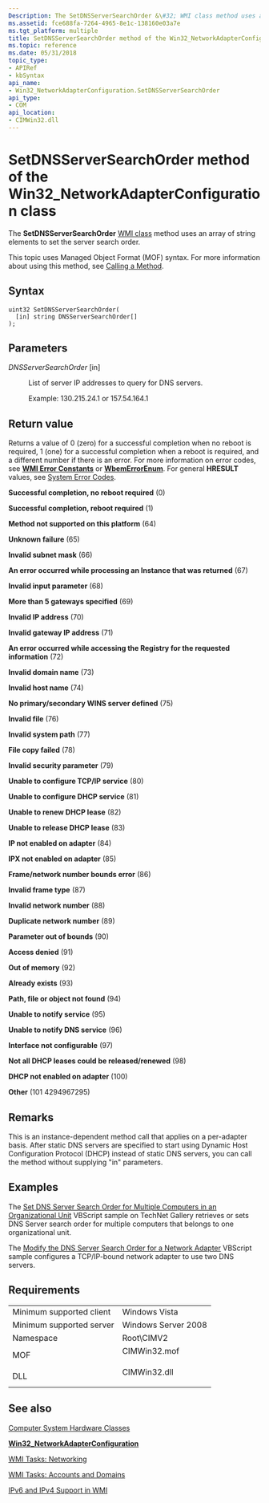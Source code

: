 ```yaml
---
Description: The SetDNSServerSearchOrder &\#32; WMI class method uses an array of string elements to set the server search order.
ms.assetid: fce688fa-7264-4965-8e1c-138160e03a7e
ms.tgt_platform: multiple
title: SetDNSServerSearchOrder method of the Win32_NetworkAdapterConfiguration class
ms.topic: reference
ms.date: 05/31/2018
topic_type: 
- APIRef
- kbSyntax
api_name: 
- Win32_NetworkAdapterConfiguration.SetDNSServerSearchOrder
api_type: 
- COM
api_location: 
- CIMWin32.dll
---
```


# SetDNSServerSearchOrder method of the Win32\_NetworkAdapterConfiguration class

The **SetDNSServerSearchOrder** [WMI class](https://docs.microsoft.com/windows/desktop/WmiSdk/retrieving-a-class) method uses an array of string elements to set the server search order.

This topic uses Managed Object Format (MOF) syntax. For more information about using this method, see [Calling a Method](https://docs.microsoft.com/windows/desktop/WmiSdk/calling-a-method).

## Syntax


```mof
uint32 SetDNSServerSearchOrder(
  [in] string DNSServerSearchOrder[]
);
```



## Parameters

<dl> <dt>

*DNSServerSearchOrder* \[in\]
</dt> <dd>

List of server IP addresses to query for DNS servers.

Example: 130.215.24.1 or 157.54.164.1

</dd> </dl>

## Return value

Returns a value of 0 (zero) for a successful completion when no reboot is required, 1 (one) for a successful completion when a reboot is required, and a different number if there is an error. For more information on error codes, see [**WMI Error Constants**](https://docs.microsoft.com/windows/desktop/WmiSdk/wmi-error-constants) or [**WbemErrorEnum**](https://docs.microsoft.com/windows/desktop/api/wbemdisp/ne-wbemdisp-wbemerrorenum). For general **HRESULT** values, see [System Error Codes](https://docs.microsoft.com/windows/desktop/Debug/system-error-codes).

<dl> <dt>

**Successful completion, no reboot required** (0)
</dt> <dt>

**Successful completion, reboot required** (1)
</dt> <dt>

**Method not supported on this platform** (64)
</dt> <dt>

**Unknown failure** (65)
</dt> <dt>

**Invalid subnet mask** (66)
</dt> <dt>

**An error occurred while processing an Instance that was returned** (67)
</dt> <dt>

**Invalid input parameter** (68)
</dt> <dt>

**More than 5 gateways specified** (69)
</dt> <dt>

**Invalid IP address** (70)
</dt> <dt>

**Invalid gateway IP address** (71)
</dt> <dt>

**An error occurred while accessing the Registry for the requested information** (72)
</dt> <dt>

**Invalid domain name** (73)
</dt> <dt>

**Invalid host name** (74)
</dt> <dt>

**No primary/secondary WINS server defined** (75)
</dt> <dt>

**Invalid file** (76)
</dt> <dt>

**Invalid system path** (77)
</dt> <dt>

**File copy failed** (78)
</dt> <dt>

**Invalid security parameter** (79)
</dt> <dt>

**Unable to configure TCP/IP service** (80)
</dt> <dt>

**Unable to configure DHCP service** (81)
</dt> <dt>

**Unable to renew DHCP lease** (82)
</dt> <dt>

**Unable to release DHCP lease** (83)
</dt> <dt>

**IP not enabled on adapter** (84)
</dt> <dt>

**IPX not enabled on adapter** (85)
</dt> <dt>

**Frame/network number bounds error** (86)
</dt> <dt>

**Invalid frame type** (87)
</dt> <dt>

**Invalid network number** (88)
</dt> <dt>

**Duplicate network number** (89)
</dt> <dt>

**Parameter out of bounds** (90)
</dt> <dt>

**Access denied** (91)
</dt> <dt>

**Out of memory** (92)
</dt> <dt>

**Already exists** (93)
</dt> <dt>

**Path, file or object not found** (94)
</dt> <dt>

**Unable to notify service** (95)
</dt> <dt>

**Unable to notify DNS service** (96)
</dt> <dt>

**Interface not configurable** (97)
</dt> <dt>

**Not all DHCP leases could be released/renewed** (98)
</dt> <dt>

**DHCP not enabled on adapter** (100)
</dt> <dt>

**Other** (101 4294967295)
</dt> </dl>

## Remarks

This is an instance-dependent method call that applies on a per-adapter basis. After static DNS servers are specified to start using Dynamic Host Configuration Protocol (DHCP) instead of static DNS servers, you can call the method without supplying "in" parameters.

## Examples

The [Set DNS Server Search Order for Multiple Computers in an Organizational Unit](https://Gallery.TechNet.Microsoft.Com/Set-DNS-Server-Search-6a3e3ede) VBScript sample on TechNet Gallery retrieves or sets DNS Server search order for multiple computers that belongs to one organizational unit.

The [Modify the DNS Server Search Order for a Network Adapter](https://Gallery.TechNet.Microsoft.Com/7824348c-5a92-42cb-b4e9-ef2187702e02) VBScript sample configures a TCP/IP-bound network adapter to use two DNS servers.

## Requirements



|                                     |                                                                                         |
|-------------------------------------|-----------------------------------------------------------------------------------------|
| Minimum supported client<br/> | Windows Vista<br/>                                                                |
| Minimum supported server<br/> | Windows Server 2008<br/>                                                          |
| Namespace<br/>                | Root\\CIMV2<br/>                                                                  |
| MOF<br/>                      | <dl> <dt>CIMWin32.mof</dt> </dl> |
| DLL<br/>                      | <dl> <dt>CIMWin32.dll</dt> </dl> |



## See also

<dl> <dt>

[Computer System Hardware Classes](computer-system-hardware-classes.md)
</dt> <dt>

[**Win32\_NetworkAdapterConfiguration**](win32-networkadapterconfiguration.md)
</dt> <dt>

[WMI Tasks: Networking](https://docs.microsoft.com/windows/desktop/WmiSdk/wmi-tasks--networking)
</dt> <dt>

[WMI Tasks: Accounts and Domains](https://docs.microsoft.com/windows/desktop/WmiSdk/wmi-tasks--accounts-and-domains)
</dt> <dt>

[IPv6 and IPv4 Support in WMI](https://docs.microsoft.com/windows/desktop/WmiSdk/ipv6-and-ipv4-support-in-wmi)
</dt> </dl>

 

 




